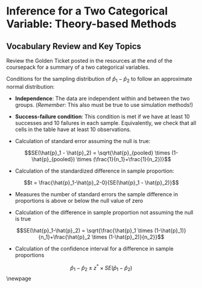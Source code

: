 # Inference for a Two Categorical Variable: Theory-based Methods

## Vocabulary Review and Key Topics

Review the Golden Ticket posted in the resources at the end of the coursepack for a summary of a two categorical variables.

Conditions for the sampling distribution of $\hat{p}_1-\hat{p}_2$ to follow an approximate normal distribution:

* **Independence**: The data are independent within and between the two groups. (*Remember*: This also must be true to use simulation methods!)

* **Success-failure condition**: This condition is met if we have at least 10 successes and 10 failures in each sample. Equivalently, we check that all cells in the table have at least 10 observations.

* Calculation of standard error assuming the null is true:

$$SE(\hat{p}_1 - \hat{p}_2) = \sqrt{\hat{p}_{pooled} \times (1-\hat{p}_{pooled}) \times (\frac{1}{n_1}+\frac{1}{n_2})}$$

* Calculation of the standardized difference in sample proportion:

$$t = \frac{\hat{p}_1-\hat{p}_2-0}{SE(\hat{p}_1 - \hat{p}_2)}$$

* Measures the number of standard errors the sample difference in proportions is above or below the null value of zero
    
* Calculation of the difference in sample proportion not assuming the null is true


 $$SE(\hat{p}_1-\hat{p}_2) = \sqrt{\frac{\hat{p}_1 \times  (1-\hat{p}_1)}{n_1}+\frac{\hat{p}_2 \times  (1-\hat{p}_2)}{n_2}}$$
* Calculation of the confidence interval for a difference in sample proportions

$$\hat{p}_1-\hat{p}_2\pm z^*\times SE(\hat{p}_1-\hat{p}_2)$$
\newpage
